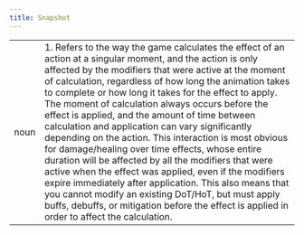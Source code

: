 ```yaml
---
title: Snapshot
---
```

| | |
| --- | --- |
| noun | 1.  	Refers to the way the game calculates the effect of an action at a singular moment, and the action is only affected by the modifiers that were active at the moment of calculation, regardless of how long the animation takes to complete or how long it takes for the effect to apply. The moment of calculation always occurs before the effect is applied, and the amount of time between calculation and application can vary significantly depending on the action. This interaction is most obvious for damage/healing over time effects, whose entire duration will be affected by all the modifiers that were active when the effect was applied, even if the modifiers expire immediately after application. This also means that you cannot modify an existing DoT/HoT, but must apply buffs, debuffs, or mitigation before the effect is applied in order to affect the calculation.	|
